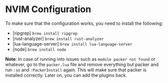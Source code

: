 # NVIM Configuration

To make sure that the configuration works, you need to install the following:

- [ripgrep] `brew install ripgrep`
- [rust-analyzer] `brew install rust-analyzer`
- [lua-language-server] `brew install lua-language-server`
- [node] `brew install node`

**Note**: In case of running into issues such as `module packer not found` or whatever, go to the `packer.lua` file and remove everything but packer and run `:so` and `:PackerInstall` again. This will make sure that packer is installed correctly. Later on, you can add the plugins back.
